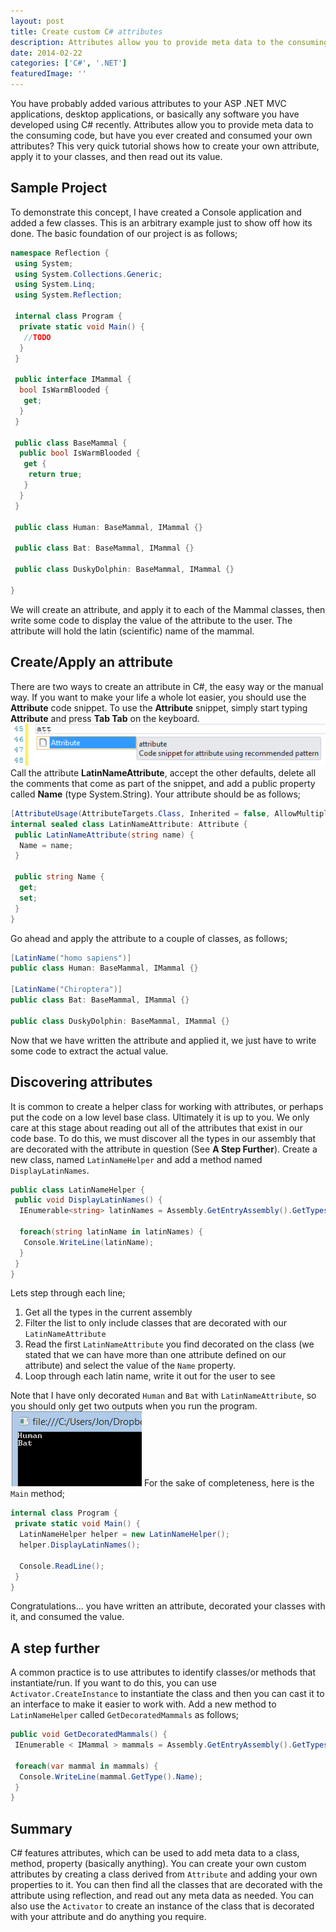 ```yaml
---
layout: post
title: Create custom C# attributes
description: Attributes allow you to provide meta data to the consuming code, but have you ever created and consumed your own attributes?
date: 2014-02-22
categories: ['C#', '.NET']
featuredImage: ''
---
```


You have probably added various attributes to your ASP .NET MVC applications, desktop applications, or basically any software you have developed using C# recently. Attributes allow you to provide meta data to the consuming code, but have you ever created and consumed your own attributes? This very quick tutorial shows how to create your own attribute, apply it to your classes, and then read out its value.

## Sample Project

To demonstrate this concept, I have created a Console application and added a few classes. This is an arbitrary example just to show off how its done. The basic foundation of our project is as follows;

```csharp
namespace Reflection {
 using System;
 using System.Collections.Generic;
 using System.Linq;
 using System.Reflection;

 internal class Program {
  private static void Main() {
   //TODO
  }
 }

 public interface IMammal {
  bool IsWarmBlooded {
   get;
  }
 }

 public class BaseMammal {
  public bool IsWarmBlooded {
   get {
    return true;
   }
  }
 }

 public class Human: BaseMammal, IMammal {}

 public class Bat: BaseMammal, IMammal {}

 public class DuskyDolphin: BaseMammal, IMammal {}

}
```

We will create an attribute, and apply it to each of the Mammal classes, then write some code to display the value of the attribute to the user. The attribute will hold the latin (scientific) name of the mammal.

## Create/Apply an attribute

There are two ways to create an attribute in C#, the easy way or the manual way. If you want to make your life a whole lot easier, you should use the **Attribute** code snippet. To use the **Attribute** snippet, simply start typing **Attribute** and press **Tab Tab** on the keyboard. ![Attribute Code Snippet](attributecodesnippet1.png) Call the attribute **LatinNameAttribute**, accept the other defaults, delete all the comments that come as part of the snippet, and add a public property called **Name** (type System.String). Your attribute should be as follows;

```csharp
[AttributeUsage(AttributeTargets.Class, Inherited = false, AllowMultiple = true)]
internal sealed class LatinNameAttribute: Attribute {
 public LatinNameAttribute(string name) {
  Name = name;
 }

 public string Name {
  get;
  set;
 }
}
```

Go ahead and apply the attribute to a couple of classes, as follows;

```csharp
[LatinName("homo sapiens")]
public class Human: BaseMammal, IMammal {}

[LatinName("Chiroptera")]
public class Bat: BaseMammal, IMammal {}

public class DuskyDolphin: BaseMammal, IMammal {}
```

Now that we have written the attribute and applied it, we just have to write some code to extract the actual value.

## Discovering attributes

It is common to create a helper class for working with attributes, or perhaps put the code on a low level base class. Ultimately it is up to you. We only care at this stage about reading out all of the attributes that exist in our code base. To do this, we must discover all the types in our assembly that are decorated with the attribute in question (See **A Step Further**). Create a new class, named `LatinNameHelper` and add a method named `DisplayLatinNames`.

```csharp
public class LatinNameHelper {
 public void DisplayLatinNames() {
  IEnumerable<string> latinNames = Assembly.GetEntryAssembly().GetTypes().Where(t => t.GetCustomAttributes(typeof(LatinNameAttribute), true).Any()).Select(t => ((LatinNameAttribute) t.GetCustomAttributes(typeof(LatinNameAttribute), true).First()).Name);

  foreach(string latinName in latinNames) {
   Console.WriteLine(latinName);
  }
 }
}
```

Lets step through each line;

1.  Get all the types in the current assembly
2.  Filter the list to only include classes that are decorated with our `LatinNameAttribute`
3.  Read the first `LatinNameAttribute` you find decorated on the class (we stated that we can have more than one attribute defined on our attribute) and select the value of the `Name` property.
4.  Loop through each latin name, write it out for the user to see

Note that I have only decorated `Human` and `Bat` with `LatinNameAttribute`, so you should only get two outputs when you run the program. ![Screenshot of attribute names](screenshot1.png) For the sake of completeness, here is the `Main` method;

```csharp
internal class Program {
 private static void Main() {
  LatinNameHelper helper = new LatinNameHelper();
  helper.DisplayLatinNames();

  Console.ReadLine();
 }
}
```

Congratulations... you have written an attribute, decorated your classes with it, and consumed the value.

## A step further

A common practice is to use attributes to identify classes/or methods that instantiate/run. If you want to do this, you can use `Activator.CreateInstance` to instantiate the class and then you can cast it to an interface to make it easier to work with. Add a new method to `LatinNameHelper` called `GetDecoratedMammals` as follows;

```csharp
public void GetDecoratedMammals() {
 IEnumerable < IMammal > mammals = Assembly.GetEntryAssembly().GetTypes().Where(t => t.GetCustomAttributes(typeof(LatinNameAttribute), true).Any()).Select(t => (IMammal) Activator.CreateInstance(t));

 foreach(var mammal in mammals) {
  Console.WriteLine(mammal.GetType().Name);
 }
}
```

## Summary

C# features attributes, which can be used to add meta data to a class, method, property (basically anything). You can create your own custom attributes by creating a class derived from `Attribute` and adding your own properties to it. You can then find all the classes that are decorated with the attribute using reflection, and read out any meta data as needed. You can also use the `Activator` to create an instance of the class that is decorated with your attribute and do anything you require.
